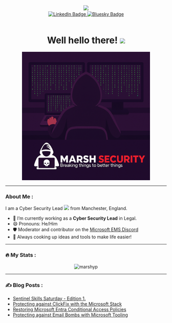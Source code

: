 <div id="header" align="center">
  <img src="https://media4.giphy.com/media/v1.Y2lkPTc5MGI3NjExcHJtMGo3cmgzdTc0ZzFtaThneW9iYnJ3c2Z5Y3J3a3FyMDdwNXkyaSZlcD12MV9pbnRlcm5hbF9naWZfYnlfaWQmY3Q9cw/FQxpCWS4ZyvNFCTKHJ/giphy.gif" width="100"/>
  <div id="badges">
    <a href="https://www.linkedin.com/in/%F0%9F%9B%A1%EF%B8%8F-philip-marsh-6b4657145/">
      <img src="https://img.shields.io/badge/LinkedIn-blue?style=for-the-badge&logo=linkedin&logoColor=white" alt="LinkedIn Badge"/>
    </a>
    <a href="https://bsky.app/profile/marshsecurity.org">
      <img src="https://img.shields.io/static/v1?label=&message=Bluesky&color=0285FF&logo=bluesky&style=for-the-badge&logoColor=white" alt="Bluesky Badge"/>
    </a>
  </div>
  <img src="https://komarev.com/ghpvc/?username=marshyp&style=flat-square&color=blue" alt=""/>
  <h1>
    Well hello there!
    <img src="https://media.giphy.com/media/hvRJCLFzcasrR4ia7z/giphy.gif" width="30px"/>
  </h1>
</div>
<div align="center">
  <img src="/resources/header-image.png" width="400" height="400"/>
</div>

---

### About Me :
I am a Cyber Security Lead <img src="https://media1.giphy.com/media/v1.Y2lkPTc5MGI3NjExdWJteHJsNGc3NXZvbG9zaHpmbXE3cG50MTJ2eTJnZTM3cjhsN2R0NyZlcD12MV9pbnRlcm5hbF9naWZfYnlfaWQmY3Q9cw/jUz0F5Sa3pq59aEX3Q/giphy.gif" width="30"> from Manchester, England.

- 🔭 I’m currently working as a **Cyber Security Lead** in Legal.
- 😄 Pronouns: He/Him
- 🛡️ Moderator and contributor on the <a href="https://discord.com/invite/microsoft-ems-community-1008077287813550090">Microsoft EMS Discord</a>
- 🧰 Always cooking up ideas and tools to make life easier!

---

### :fire: My Stats :
<div align="center">
<img align="center" src="https://github-readme-stats.vercel.app/api?username=marshyp&show_icons=true&locale=en" alt="marshyp" />
</div>

---

### :writing_hand: Blog Posts :
<!-- BLOG-POST-LIST:START -->
- [Sentinel Skills Saturday  - Edition 1.](https://marshsecurity.org/sentinel-skills-saturday-edition-one/)
- [Protecting against ClickFix with the Microsoft Stack](https://marshsecurity.org/protecting-against-clickfix-with-the-microsoft-stack/)
- [Restoring Microsoft Entra Conditional Access Policies](https://marshsecurity.org/restoring-microsoft-entra-conditional-access-policies/)
- [Protecting against Email Bombs with Microsoft Tooling](https://marshsecurity.org/protecting-against-email-bombs-with-microsoft-tooling/)
<!-- BLOG-POST-LIST:END -->
